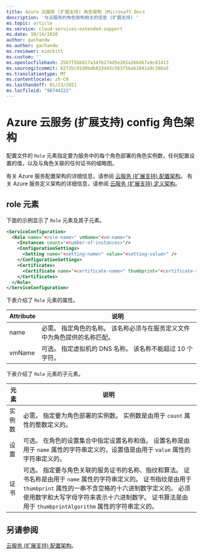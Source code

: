 ```yaml
---
title: Azure 云服务 (扩展支持) 角色架构 |Microsoft Docs
description: '与云服务的角色架构相关的信息 (扩展支持) '
ms.topic: article
ms.service: cloud-services-extended-support
ms.date: 10/14/2020
author: gachandw
ms.author: gachandw
ms.reviewer: mimckitt
ms.custom: ''
ms.openlocfilehash: 2567f5bb817a34f6274d5e265a266d67a9c81413
ms.sourcegitcommit: 6272bc01d8bdb833d43c56375bab1841a9c380a5
ms.translationtype: MT
ms.contentlocale: zh-CN
ms.lasthandoff: 01/23/2021
ms.locfileid: "98744222"
---
```

# <a name="azure-cloud-services-extended-support-config-role-schema"></a>Azure 云服务 (扩展支持) config 角色架构

配置文件的 `Role` 元素指定要为服务中的每个角色部署的角色实例数，任何配置设置的值，以及与角色关联的任何证书的缩略图。

有关 Azure 服务配置架构的详细信息，请参阅 [云服务 (扩展支持) 配置架构](schema-cscfg-file.md)。 有关 Azure 服务定义架构的详细信息，请参阅 [云服务 (扩展支持) 定义架构](schema-csdef-file.md)。

##  <a name="role-element"></a><a name="Role"></a> role 元素
下面的示例显示了 `Role` 元素及其子元素。

```xml 
<ServiceConfiguration>
  <Role name="<role-name>" vmName="<vm-name>">
    <Instances count="<number-of-instances>"/>
    <ConfigurationSettings>
      <Setting name="<setting-name>" value="<setting-value>" />
    </ConfigurationSettings>
    <Certificates>
      <Certificate name="<certificate-name>" thumbprint="<certificate-thumbprint>" thumbprintAlgorithm="<algorithm>"/>
    </Certificates>
  </Role>
</ServiceConfiguration>
```

下表介绍了 `Role` 元素的属性。

| Attribute | 说明 |
| --------- | ----------- |
| name   | 必需。 指定角色的名称。 该名称必须与在服务定义文件中为角色提供的名称匹配。|
| vmName | 可选。 指定虚拟机的 DNS 名称。 该名称不能超过 10 个字符。|

下表介绍了 `Role` 元素的子元素。

| 元素 | 说明 |
| ------- | ----------- |
| 实例数 | 必需。 指定要为角色部署的实例数。 实例数是由用于 `count` 属性的整数定义的。|
| 设置   | 可选。 在角色的设置集合中指定设置名称和值。 设置名称是由用于 `name` 属性的字符串定义的，设置值是由用于 `value` 属性的字符串定义的。|
| 证书 | 可选。 指定要与角色关联的服务证书的名称、指纹和算法。 证书名称是由用于 `name` 属性的字符串定义的。 证书指纹是由用于 `thumbprint` 属性的一串不含空格的十六进制数字定义的。 必须使用数字和大写字母字符来表示十六进制数字。 证书算法是由用于 `thumbprintAlgorithm` 属性的字符串定义的。|

## <a name="see-also"></a>另请参阅
[云服务 (扩展支持) 配置架构](schema-cscfg-file.md)。